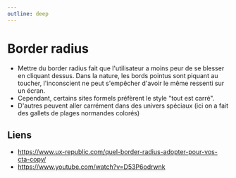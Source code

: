```yaml
---
outline: deep
---
```


# Border radius

- Mettre du border radius fait que l'utilisateur a moins peur de se blesser en
  cliquant dessus. Dans la nature, les bords pointus sont piquant au toucher,
  l'inconscient ne peut s'empêcher d'avoir le même ressenti sur un écran.
- Cependant, certains sites formels préfèrent le style "tout est carré".
- D'autres peuvent aller carrément dans des univers spéciaux (ici on a fait des
  gallets de plages normandes colorés)

<script lang="ts" setup>
import BorderRadius from './utils/BorderRadius.vue'
</script>

<BorderRadius />

## Liens

- https://www.ux-republic.com/quel-border-radius-adopter-pour-vos-cta-copy/
- https://www.youtube.com/watch?v=D53P6odrwnk
